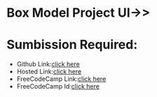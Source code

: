# Box Model Project UI->>
# Sumbission Required:
- Github Link:[click here](https://github.com/namishagurunani/BoxModel)
- Hosted Link:[click here](https://namishagurunani.github.io/BoxModel/)
- FreeCodeCamp Link:[click here](https://www.freecodecamp.org/learn/2022/responsive-web-design/learn-the-css-box-model-by-building-a-rothko-painting/step-45)
- FreeCodeCamp Id:[click here](https://www.freecodecamp.org/namisha_gurunani)
